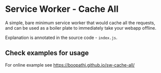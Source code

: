 # Service Worker - Cache All

A simple, bare minimum service worker that would cache all the requests,
and can be used as a boiler plate to immediately take your webapp offline.

Explanation is annotated in the source code - `index.js`.

## Check examples for usage

For online example see https://boopathi.github.io/sw-cache-all/

